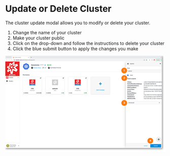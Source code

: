 # Update or Delete Cluster

The cluster update modal allows you to modify or delete your cluster.

1. Change the name of your cluster
2. Make your cluster public
3. Click on the drop-down and follow the instructions to delete your cluster
4. Click the blue submit button to apply the changes you make

<a href="../../../images/infra-cluster-update-lg.jpg" target="_blank"><img src="../../../images/infra-cluster-update.jpg" style="margin: auto; display: block"></a>
